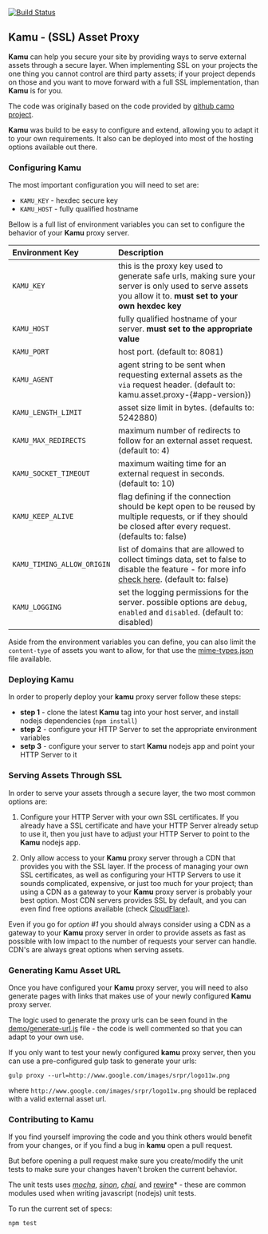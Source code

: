 [![Build Status](https://travis-ci.org/marcos-abreu/kamu.svg?branch=master)](https://travis-ci.org/marcos-abreu/kamu)

## Kamu - (SSL) Asset Proxy

**Kamu** can help you secure your site by providing ways to serve external assets through a secure layer. When implementing SSL on your projects the one thing you cannot control are third party assets; if your project depends on those and you want to move forward with a full SSL implementation, than **Kamu** is for you.

The code was originally based on the code provided by [github camo project](https://github.com/atmos/camo).

**Kamu** was build to be easy to configure and extend, allowing you to adapt it to your own requirements. It also can be deployed into most of the hosting options available out there.

### Configuring Kamu

The most important configuration you will need to set are:
  - `KAMU_KEY`  - hexdec secure key
  - `KAMU_HOST` - fully qualified hostname

Bellow is a full list of environment variables you can set to configure the behavior of your **Kamu** proxy server.

| Environment Key           | Description |
| :------------------------ | :---------- |
| `KAMU_KEY`                 | this is the proxy key used to generate safe urls, making sure your server is only used to serve assets you allow it to. **must set to your own hexdec key** |
| `KAMU_HOST`                | fully qualified hostname of your server. **must set to the appropriate value** |
| `KAMU_PORT`                | host port. (default to: 8081) |
| `KAMU_AGENT`               | agent string to be sent when requesting external assets as the `via` request header. (default to: kamu.asset.proxy-{#app-version}) |
| `KAMU_LENGTH_LIMIT`        | asset size limit in bytes. (defaults to: 5242880) |
| `KAMU_MAX_REDIRECTS`       | maximum number of redirects to follow for an external asset request. (default to: 4) |
| `KAMU_SOCKET_TIMEOUT`      | maximum waiting time for an external request in seconds. (default to: 10) |
| `KAMU_KEEP_ALIVE`          | flag defining if the connection should be kept open to be reused by multiple requests, or if they should be closed after every request. (defaults to: false) |
| `KAMU_TIMING_ALLOW_ORIGIN` | list of domains that are allowed to collect timings data, set to false to disable the feature - for more info [check here](). (default to: false) |
| `KAMU_LOGGING`             | set the logging permissions for the server. possible options are `debug`, `enabled` and `disabled`. (default to: disabled) |

Aside from the environment variables you can define, you can also limit the `content-type` of assets you want to allow, for that use the [mime-types.json](mime-types.json) file available.

### Deploying Kamu

In order to properly deploy your **kamu** proxy server follow these steps:

* **step 1** - clone the latest **Kamu** tag into your host server, and install nodejs dependencies (`npm install`)
* **step 2** - configure your HTTP Server to set the appropriate environment variables
* **setp 3** - configure your server to start **Kamu** nodejs app and point your HTTP Server to it

### Serving Assets Through SSL

In order to serve your assets through a secure layer, the two most common options are:

1. Configure your HTTP Server with your own SSL certificates.
If you already have a SSL certificate and have your HTTP Server already setup to use it, then you just have to adjust your HTTP Server to point to the **Kamu** nodejs app.

2. Only allow access to your **Kamu** proxy server through a CDN that provides you with the SSL layer.
If the process of managing your own SSL certificates, as well as configuring your HTTP Servers to use it sounds complicated, expensive, or just too much for your project; than using a CDN as a gateway to your **Kamu** proxy server is probably your best option. Most CDN servers provides SSL by default, and you can even find free options available (check [CloudFlare](https://www.cloudflare.com)).


Even if you go for *option #1* you should always consider using a CDN as a gateway to your **Kamu** proxy server in order to provide assets as fast as possible with low impact to the number of requests your server can handle. CDN's are always great options when serving assets.

### Generating Kamu Asset URL

Once you have configured your **Kamu** proxy server, you will need to also generate pages with links that makes use of your newly configured **Kamu** proxy server.

The logic used to generate the proxy urls can be seen found in the [demo/generate-url.js](demo/generate-url.js) file - the code is well commented so that you can adapt to your own use.

If you only want to test your newly configured **kamu** proxy server, then you can use a pre-configured gulp task to generate your urls:

```
gulp proxy --url=http://www.google.com/images/srpr/logo11w.png
```

where `http://www.google.com/images/srpr/logo11w.png` should be replaced with a valid external asset url.

### Contributing to Kamu

If you find yourself improving the code and you think others would benefit from your changes, or if you find a bug in **kamu** open a pull request.

But before opening a pull request make sure you create/modify the unit tests to make sure your changes haven't broken the current behavior.

The unit tests uses *[mocha]()*, *[sinon]()*, *[chai]()*, and [rewire]()* - these are common modules used when writing javascript (nodejs) unit tests.

To run the current set of specs:

`npm test`
